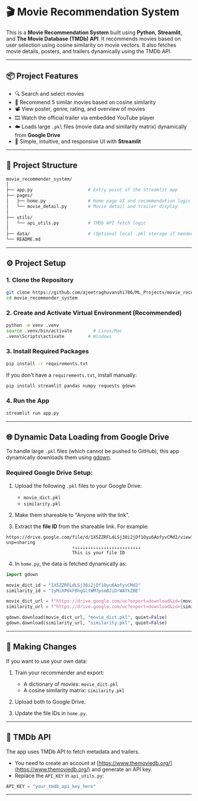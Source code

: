 
# 🎬 Movie Recommendation System

This is a **Movie Recommendation System** built using **Python**, **Streamlit**, and **The Movie Database (TMDb) API**. It recommends movies based on user selection using cosine similarity on movie vectors. It also fetches movie details, posters, and trailers dynamically using the TMDb API.

---

## 📦 Project Features

- 🔍 Search and select movies
- 🎯 Recommend 5 similar movies based on cosine similarity
- 📽️ View poster, genre, rating, and overview of movies
- 🎞️ Watch the official trailer via embedded YouTube player
- ☁️ Loads large `.pkl` files (movie data and similarity matrix) dynamically from **Google Drive**
- 🧠 Simple, intuitive, and responsive UI with **Streamlit**

---

## 📁 Project Structure

```bash
movie_recommender_system/
│
├── app.py                     # Entry point of the Streamlit app
├── pages/
│   ├── home.py                # Home page UI and recommendation logic
│   └── movie_detail.py        # Movie detail and trailer display
│
├── utils/
│   └── api_utils.py           # TMDb API fetch logic
│
├── data/                      # (Optional local .pkl storage if needed)
└── README.md
```

---

## ⚙️ Project Setup

### 1. Clone the Repository

```bash
git clone https://github.com/ajeetraghuvanshi786/ML_Projects/movie_recommender_system.git
cd movie_recommender_system
```

### 2. Create and Activate Virtual Environment (Recommended)

```bash
python -m venv .venv
source .venv/bin/activate        # Linux/Mac
.venv\Scripts\activate         # Windows
```

### 3. Install Required Packages

```bash
pip install -r requirements.txt
```

If you don't have a `requirements.txt`, install manually:

```bash
pip install streamlit pandas numpy requests gdown
```

### 4. Run the App

```bash
streamlit run app.py
```

---

## 🌐 Dynamic Data Loading from Google Drive

To handle large `.pkl` files (which cannot be pushed to GitHub), this app dynamically downloads them using [gdown](https://pypi.org/project/gdown/).

### Required Google Drive Setup:

1. Upload the following `.pkl` files to your Google Drive:
   - `movie_dict.pkl`
   - `similarity.pkl`

2. Make them shareable to "Anyone with the link".

3. Extract the **file ID** from the shareable link. For example:

```
https://drive.google.com/file/d/1X5ZZRFLdLSj38i2jDf1Oyu6AofyvCMd2/view?usp=sharing
                         ↑↓↓↓↓↓↓↓↓↓↓↓↓↓↓↓↓↓↓↓↓↓↓↓↓↓
                         This is your file ID
```

4. In `home.py`, the data is fetched dynamically as:

```python
import gdown

movie_dict_id = "1X5ZZRFLdLSj38i2jDf1Oyu6AofyvCMd2"
similarity_id = "1yMiXP6kFBhgGltWM7psmBJiDrWAYkZBE"

movie_dict_url = f"https://drive.google.com/uc?export=download&id={movie_dict_id}"
similarity_url = f"https://drive.google.com/uc?export=download&id={similarity_id}"

gdown.download(movie_dict_url, "movie_dict.pkl", quiet=False)
gdown.download(similarity_url, "similarity.pkl", quiet=False)
```

---

## 🔧 Making Changes

If you want to use your own data:

1. Train your recommender and export:
   - A dictionary of movies: `movie_dict.pkl`
   - A cosine similarity matrix: `similarity.pkl`

2. Upload both to Google Drive.

3. Update the file IDs in `home.py`.

---

## 📡 TMDb API

The app uses TMDb API to fetch metadata and trailers.

- You need to create an account at [https://www.themoviedb.org/](https://www.themoviedb.org/) and generate an API key.
- Replace the `API_KEY` in `api_utils.py`:

```python
API_KEY = "your_tmdb_api_key_here"
```

---



